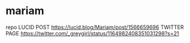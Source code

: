 # mariam
repo
LUCID POST https://lucid.blog/Mariam/post/1566659696
TWITTER PAGE https://twitter.com/_greygirl/status/1164982408351031298?s=21
